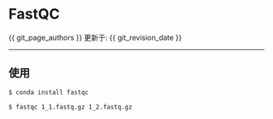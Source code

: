 # FastQC

{{ git_page_authors }} 更新于: {{ git_revision_date }}

---

## 使用

``` bash
$ conda install fastqc
```

``` bash
$ fastqc 1_1.fastq.gz 1_2.fastq.gz
```
